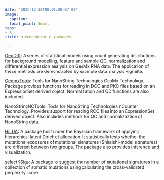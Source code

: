 ```yaml
---
date: "2021-12-30T00:00:00-07:00"
image:
  caption: 
  focal_point: Smart
tags:
- R
title: Bioconductor R packages

---
```


[GeoDiff](https://bioconductor.unipi.it/packages/3.15/bioc/html/GeoDiff.html): A series of statistical models using count generating distributions for background modelling, feature and sample QC, normalization and differential expression analysis on GeoMx RNA data. The application of these methods are demonstrated by example data analysis vignette.


[GeomxTools](http://www.bioconductor.org/packages/release/bioc/html/GeomxTools.html): Tools for NanoString Technologies GeoMx Technology. Package provides functions for reading in DCC and PKC files based on an ExpressionSet derived object. Normalization and QC functions are also included.


[NanoStringNCTools](http://www.bioconductor.org/packages/release/bioc/html/NanoStringNCTools.html): Tools for NanoString Technologies nCounter Technology. Provides support for reading RCC files into an ExpressionSet derived object. Also includes methods for QC and normalizaztion of NanoString data.


[HiLDA](https://bioconductor.org/packages/devel/bioc/html/HiLDA.html): A package built under the Bayesian framework of applying hierarchical latent Dirichlet allocation. It statistically tests whether the mutational exposures of mutational signatures (Shiraishi-model signatures) are different between two groups. The package also provides inference and visualization.


[selectKSigs](http://www.bioconductor.org/packages/release/bioc/html/selectKSigs.html): A package to suggest the number of mutational signatures in a collection of somatic mutations using calculating the cross-validated perplexity score.


